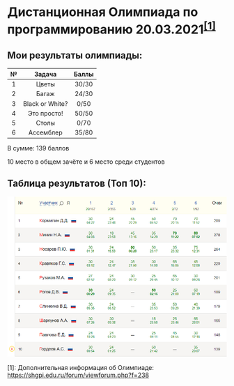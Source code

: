 
# Дистанционная Олимпиада по программированию 20.03.2021<sup>[[1]](#info)</sup>

## Мои результаты олимпиады:
№ | Задача | Баллы
:-:|:-----:|:----:
1 | Цветы | 30/30
2 | Багаж | 24/30
3 | Black or White? | 0/50
4 | Это просто! | 50/50
5 | Столы | 0/70
6 | Ассемблер | 35/80

В сумме: 139 баллов

10 место в общем зачёте и 6 место среди студентов

## Таблица результатов (Топ 10):
![table](table.png)

<a name="info">[1]</a>: Дополнительная информация об Олимпиаде: https://shgpi.edu.ru/forum/viewforum.php?f=238

